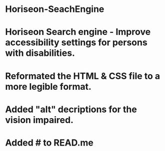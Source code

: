 # Horiseon-SeachEngine
# Horiseon Search engine - Improve accessibility settings for persons with disabilities.
# Reformated the HTML & CSS file to a more legible format.
# Added "alt" decriptions for the vision impaired.
# Added # to READ.me
